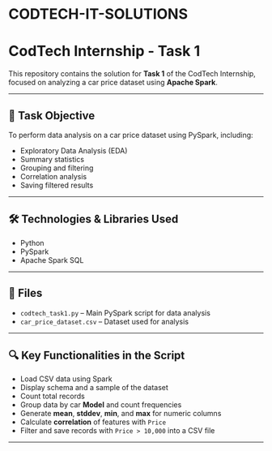 # CODTECH-IT-SOLUTIONS
# CodTech Internship - Task 1

This repository contains the solution for **Task 1** of the CodTech Internship, focused on analyzing a car price dataset using **Apache Spark**.

---

## 📌 Task Objective

To perform data analysis on a car price dataset using PySpark, including:
- Exploratory Data Analysis (EDA)
- Summary statistics
- Grouping and filtering
- Correlation analysis
- Saving filtered results

---

## 🛠 Technologies & Libraries Used

- Python
- PySpark
- Apache Spark SQL

---

## 📂 Files

- `codtech_task1.py` – Main PySpark script for data analysis
- `car_price_dataset.csv` – Dataset used for analysis

---

## 🔍 Key Functionalities in the Script

- Load CSV data using Spark
- Display schema and a sample of the dataset
- Count total records
- Group data by car **Model** and count frequencies
- Generate **mean**, **stddev**, **min**, and **max** for numeric columns
- Calculate **correlation** of features with `Price`
- Filter and save records with `Price > 10,000` into a CSV file

---





